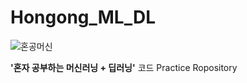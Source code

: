 # Hongong_ML_DL

![혼공머신](https://user-images.githubusercontent.com/69300448/206943443-d4459da5-a514-4c29-a6e7-586e18c7b2d6.png)

**'혼자 공부하는 머신러닝 + 딥러닝'** 코드 Practice Ropository
